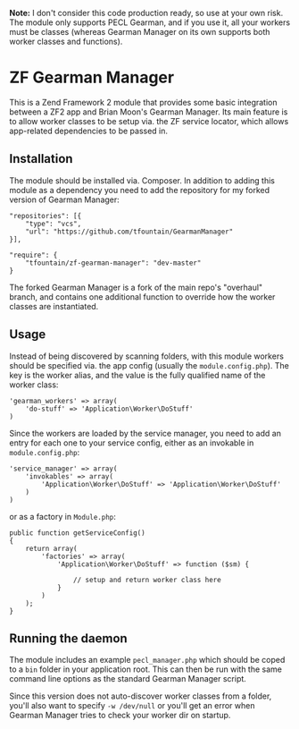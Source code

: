 **Note:** I don't consider this code production ready, so use at your own risk. The module only supports PECL Gearman, and if you use it, all your workers must be classes (whereas Gearman Manager on its own supports both worker classes and functions).

ZF Gearman Manager
==================

This is a Zend Framework 2 module that provides some basic integration between a ZF2 app and Brian Moon's Gearman Manager. Its main feature is to allow worker classes to be setup via. the ZF service locator, which allows app-related dependencies to be passed in.

## Installation

The module should be installed via. Composer. In addition to adding this module as a dependency you need to add the repository for my forked version of Gearman Manager:

    "repositories": [{
        "type": "vcs",
        "url": "https://github.com/tfountain/GearmanManager"
    }],

    "require": {
        "tfountain/zf-gearman-manager": "dev-master"
    }

The forked Gearman Manager is a fork of the main repo's "overhaul" branch, and contains one additional function to override how the worker classes are instantiated.

## Usage

Instead of being discovered by scanning folders, with this module workers should be specified via. the app config (usually the `module.config.php`). The key is the worker alias, and the value is the fully qualified name of the worker class:

    'gearman_workers' => array(
        'do-stuff' => 'Application\Worker\DoStuff'
    )

Since the workers are loaded by the service manager, you need to add an entry for each one to your service config, either as an invokable in `module.config.php`:

    'service_manager' => array(
        'invokables' => array(
            'Application\Worker\DoStuff' => 'Application\Worker\DoStuff'
        )
    )

or as a factory in `Module.php`:

    public function getServiceConfig()
    {
        return array(
            'factories' => array(
                'Application\Worker\DoStuff' => function ($sm) {

                    // setup and return worker class here
                }
            )
        );
    }

## Running the daemon

The module includes an example `pecl_manager.php` which should be coped to a `bin` folder in your application root. This can then be run with the same command line options as the standard Gearman Manager script.

Since this version does not auto-discover worker classes from a folder, you'll also want to specify `-w /dev/null` or you'll get an error when Gearman Manager tries to check your worker dir on startup.
